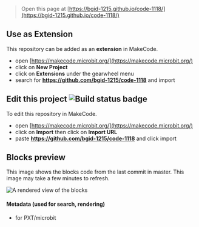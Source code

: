 
> Open this page at [https://bgid-1215.github.io/code-1118/](https://bgid-1215.github.io/code-1118/)

## Use as Extension

This repository can be added as an **extension** in MakeCode.

* open [https://makecode.microbit.org/](https://makecode.microbit.org/)
* click on **New Project**
* click on **Extensions** under the gearwheel menu
* search for **https://github.com/bgid-1215/code-1118** and import

## Edit this project ![Build status badge](https://github.com/bgid-1215/code-1118/workflows/MakeCode/badge.svg)

To edit this repository in MakeCode.

* open [https://makecode.microbit.org/](https://makecode.microbit.org/)
* click on **Import** then click on **Import URL**
* paste **https://github.com/bgid-1215/code-1118** and click import

## Blocks preview

This image shows the blocks code from the last commit in master.
This image may take a few minutes to refresh.

![A rendered view of the blocks](https://github.com/bgid-1215/code-1118/raw/master/.github/makecode/blocks.png)

#### Metadata (used for search, rendering)

* for PXT/microbit
<script src="https://makecode.com/gh-pages-embed.js"></script><script>makeCodeRender("{{ site.makecode.home_url }}", "{{ site.github.owner_name }}/{{ site.github.repository_name }}");</script>

